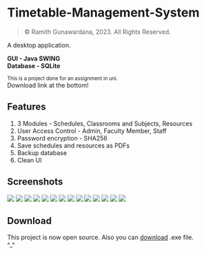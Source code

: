 # Timetable-Management-System
> © Ramith Gunawardana, 2023. All Rights Reserved.

A desktop application.

**GUI - Java SWING <br> Database - SQLite**

<sup> This is a project done for an assignment in uni. </sup>
<br>Download link at the bottom!

## Features
1. 3 Modules - Schedules, Classrooms and Subjects, Resources
2. User Access Control - Admin, Faculty Member, Staff
3. Password encryption - SHA256
4. Save schedules and resources as PDFs
5. Backup database
6. Clean UI

## Screenshots
![](assests/load.png)
![](assests/signin.png)
![](assests/dashboard.png)
![](assests/schedule.png)
![](assests/pdf1.png)
![](assests/class1.png)
![](assests/class2.png)
![](assests/class3.png)
![](assests/class4.png)
![](assests/resource1.png)
![](assests/resource2.png)
![](assests/pdf2.png)
![](assests/user1.png)
![](assests/user2.png)

## Download
This project is now open source. Also you can [download](https://drive.google.com/drive/folders/1u2e6JDmyRrqqqXQX53Worn2os634OvOR?usp=sharing) .exe file.
<br> ^_^
